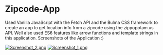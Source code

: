 # Zipcode-App
Used Vanilla JavaScript with the Fetch API and the Bulma CSS framework to create an app to get location info from a zipcode using the zippopotam.us API. Well also used ES6 features like arrow functions and template strings in this application.
Screenshots of the Application :)

[![Screenshot_2.png](https://s1.postimg.org/688l2ljdcf/Screenshot_2.png)](https://postimg.org/image/6pymr6kqx7/)
[![Screenshot_1.png](https://s1.postimg.org/1p6jzmvou7/Screenshot_1.png)](https://postimg.org/image/9do31jvkor/)
